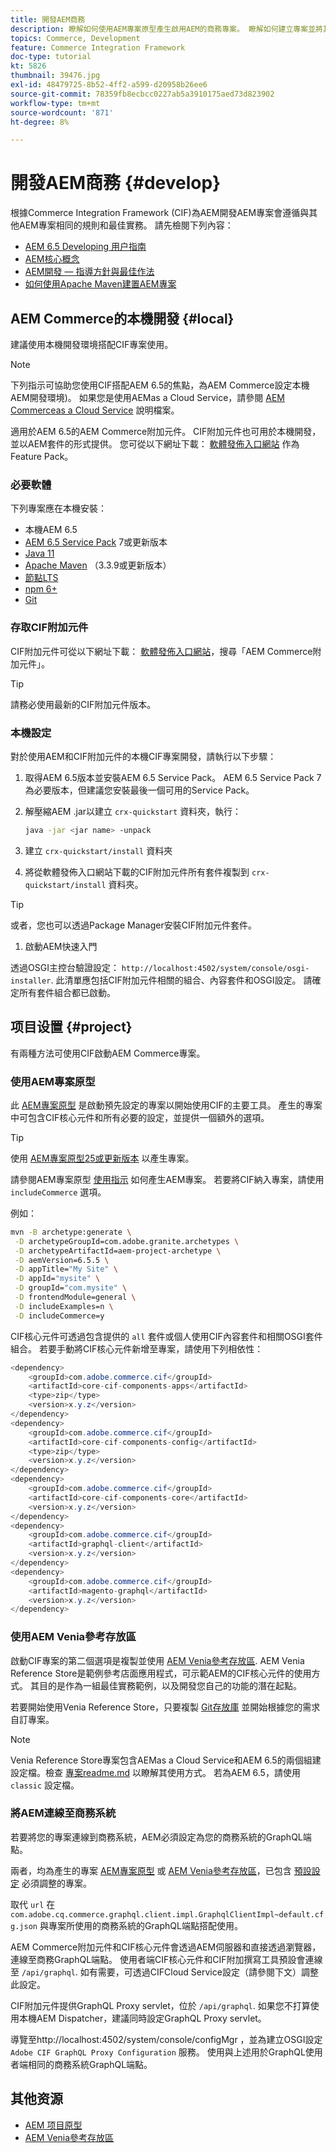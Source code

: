 ```yaml
---
title: 開發AEM商務
description: 瞭解如何使用AEM專案原型產生啟用AEM的商務專案。 瞭解如何建立專案並將其部署至本機開發環境。
topics: Commerce, Development
feature: Commerce Integration Framework
doc-type: tutorial
kt: 5826
thumbnail: 39476.jpg
exl-id: 48479725-8b52-4ff2-a599-d20958b26ee6
source-git-commit: 78359fb8ecbcc0227ab5a3910175aed73d823902
workflow-type: tm+mt
source-wordcount: '871'
ht-degree: 8%

---
```


# 開發AEM商務 {#develop}

根據Commerce Integration Framework (CIF)為AEM開發AEM專案會遵循與其他AEM專案相同的規則和最佳實務。 請先檢閱下列內容：

- [AEM 6.5 Developing 用户指南](/help/sites-developing/home.md)
- [AEM核心概念](/help/sites-developing/the-basics.md)
- [AEM開發 — 指導方針與最佳作法](/help/sites-developing/dev-guidelines-bestpractices.md)
- [如何使用Apache Maven建置AEM專案](/help/sites-developing/ht-projects-maven.md)

## AEM Commerce的本機開發 {#local}

建議使用本機開發環境搭配CIF專案使用。

>[!NOTE]
>
>下列指示可協助您使用CIF搭配AEM 6.5的焦點，為AEM Commerce設定本機AEM開發環境)。 如果您是使用AEMas a Cloud Service，請參閱 [AEM Commerceas a Cloud Service](https://experienceleague.adobe.com/docs/experience-manager-cloud-service/content-and-commerce/home.html) 說明檔案。

適用於AEM 6.5的AEM Commerce附加元件。 CIF附加元件也可用於本機開發，並以AEM套件的形式提供。 您可從以下網址下載： [軟體發佈入口網站](https://experience.adobe.com/#/downloads/content/software-distribution/en/aem.html) 作為Feature Pack。

### 必要軟體

下列專案應在本機安裝：

- 本機AEM 6.5
- [AEM 6.5 Service Pack](https://experience.adobe.com/#/downloads/content/software-distribution/en/aem.html) 7或更新版本
- [Java 11](https://downloads.experiencecloud.adobe.com/content/software-distribution/en/general.html)
- [Apache Maven](https://maven.apache.org/) （3.3.9或更新版本）
- [節點LTS](https://nodejs.org/en/)
- [npm 6+](https://www.npmjs.com/)
- [Git](https://git-scm.com/)

### 存取CIF附加元件

CIF附加元件可從以下網址下載： [軟體發佈入口網站](https://experience.adobe.com/#/downloads/content/software-distribution/en/aem.html)，搜尋「AEM Commerce附加元件」。

>[!TIP]
>
>請務必使用最新的CIF附加元件版本。

### 本機設定

對於使用AEM和CIF附加元件的本機CIF專案開發，請執行以下步驟：

1. 取得AEM 6.5版本並安裝AEM 6.5 Service Pack。 AEM 6.5 Service Pack 7為必要版本，但建議您安裝最後一個可用的Service Pack。

1. 解壓縮AEM .jar以建立 `crx-quickstart` 資料夾，執行：

   ```bash
   java -jar <jar name> -unpack
   ```

1. 建立 `crx-quickstart/install` 資料夾

1. 將從軟體發佈入口網站下載的CIF附加元件所有套件複製到 `crx-quickstart/install` 資料夾。

>[!TIP]
>
>或者，您也可以透過Package Manager安裝CIF附加元件套件。

1. 啟動AEM快速入門

透過OSGI主控台驗證設定： `http://localhost:4502/system/console/osgi-installer`. 此清單應包括CIF附加元件相關的組合、內容套件和OSGI設定。 請確定所有套件組合都已啟動。

## 项目设置 {#project}

有兩種方法可使用CIF啟動AEM Commerce專案。

### 使用AEM專案原型

此 [AEM專案原型](https://github.com/adobe/aem-project-archetype) 是啟動預先設定的專案以開始使用CIF的主要工具。 產生的專案中可包含CIF核心元件和所有必要的設定，並提供一個額外的選項。

>[!TIP]
>
>使用 [AEM專案原型25或更新版本](https://github.com/adobe/aem-project-archetype/releases) 以產生專案。

請參閱AEM專案原型 [使用指示](https://github.com/adobe/aem-project-archetype#usage) 如何產生AEM專案。 若要將CIF納入專案，請使用 `includeCommerce` 選項。

例如：

```bash
mvn -B archetype:generate \
 -D archetypeGroupId=com.adobe.granite.archetypes \
 -D archetypeArtifactId=aem-project-archetype \
 -D aemVersion=6.5.5 \
 -D appTitle="My Site" \
 -D appId="mysite" \
 -D groupId="com.mysite" \
 -D frontendModule=general \
 -D includeExamples=n \
 -D includeCommerce=y
```

CIF核心元件可透過包含提供的 `all` 套件或個人使用CIF內容套件和相關OSGI套件組合。 若要手動將CIF核心元件新增至專案，請使用下列相依性：

```java
<dependency>
    <groupId>com.adobe.commerce.cif</groupId>
    <artifactId>core-cif-components-apps</artifactId>
    <type>zip</type>
    <version>x.y.z</version>
</dependency>
<dependency>
    <groupId>com.adobe.commerce.cif</groupId>
    <artifactId>core-cif-components-config</artifactId>
    <type>zip</type>
    <version>x.y.z</version>
</dependency>
<dependency>
    <groupId>com.adobe.commerce.cif</groupId>
    <artifactId>core-cif-components-core</artifactId>
    <version>x.y.z</version>
</dependency>
<dependency>
    <groupId>com.adobe.commerce.cif</groupId>
    <artifactId>graphql-client</artifactId>
    <version>x.y.z</version>
</dependency>
<dependency>
    <groupId>com.adobe.commerce.cif</groupId>
    <artifactId>magento-graphql</artifactId>
    <version>x.y.z</version>
</dependency>
```

### 使用AEM Venia參考存放區

啟動CIF專案的第二個選項是複製並使用 [AEM Venia參考存放區](https://github.com/adobe/aem-cif-guides-venia). AEM Venia Reference Store是範例參考店面應用程式，可示範AEM的CIF核心元件的使用方式。 其目的是作為一組最佳實務範例，以及開發您自己的功能的潛在起點。

若要開始使用Venia Reference Store，只要複製 [Git存放庫](https://github.com/adobe/aem-cif-guides-venia) 並開始根據您的需求自訂專案。

>[!NOTE]
>
>Venia Reference Store專案包含AEMas a Cloud Service和AEM 6.5的兩個組建設定檔。檢查 [專案readme.md](https://github.com/adobe/aem-cif-guides-venia/blob/main/README.md) 以瞭解其使用方式。 若為AEM 6.5，請使用 `classic` 設定檔。

### 將AEM連線至商務系統

若要將您的專案連線到商務系統，AEM必須設定為您的商務系統的GraphQL端點。

兩者，均為產生的專案 [AEM專案原型](https://github.com/adobe/aem-project-archetype) 或 [AEM Venia參考存放區](https://github.com/adobe/aem-cif-guides-venia)，已包含 [預設設定](https://github.com/adobe/aem-cif-guides-venia/blob/main/ui.config/src/main/content/jcr_root/apps/venia/osgiconfig/config/com.adobe.cq.commerce.graphql.client.impl.GraphqlClientImpl~default.cfg.json) 必須調整的專案。

取代 `url` 在 `com.adobe.cq.commerce.graphql.client.impl.GraphqlClientImpl~default.cfg.json` 與專案所使用的商務系統的GraphQL端點搭配使用。

AEM Commerce附加元件和CIF核心元件會透過AEM伺服器和直接透過瀏覽器，連線至商務GraphQL端點。 使用者端CIF核心元件和CIF附加撰寫工具預設會連線至 `/api/graphql`. 如有需要，可透過CIFCloud Service設定（請參閱下文）調整此設定。

CIF附加元件提供GraphQL Proxy servlet，位於 `/api/graphql`. 如果您不打算使用本機AEM Dispatcher，建議同時設定GraphQL Proxy servlet。

導覽至http://localhost:4502/system/console/configMgr ，並為建立OSGI設定 `Adobe CIF GraphQL Proxy Configuration` 服務。 使用與上述用於GraphQL使用者端相同的商務系統GraphQL端點。

## 其他资源

- [AEM 项目原型](https://github.com/adobe/aem-project-archetype)
- [AEM Venia參考存放區](https://github.com/adobe/aem-cif-guides-venia)
